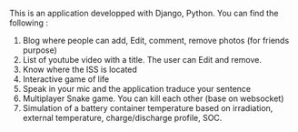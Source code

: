 This is an application developped with Django, Python. You can find the following :
1. Blog where people can add, Edit, comment, remove photos (for friends purpose)
2. List of youtube video with a title. The user can Edit and remove.
3. Know where the ISS is located
4. Interactive game of life
5. Speak in your mic and the application traduce your sentence
6. Multiplayer Snake game. You can kill each other (base on websocket)
7. Simulation of a battery container temperature based on irradiation, external temperature, charge/discharge profile, SOC.
